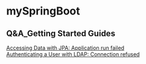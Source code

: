 # mySpringBoot

## Q&A_Getting Started Guides

[Accessing Data with JPA: Application run failed](https://github.com/sampleCJ/mySpringBoot/issues/1)  
[Authenticating a User with LDAP: Connection refused](https://github.com/sampleCJ/mySpringBoot/issues/2)
